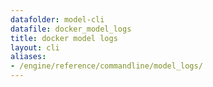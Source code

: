 ```yaml
---
datafolder: model-cli
datafile: docker_model_logs
title: docker model logs
layout: cli
aliases:
- /engine/reference/commandline/model_logs/
---
```


<!--
此页面是根据 Docker 源代码自动生成的。如果您想建议更改此处显示的文本，请在 GitHub 上的源代码仓库中打开一个工单或拉取请求：

https://github.com/docker/model-cli
-->

